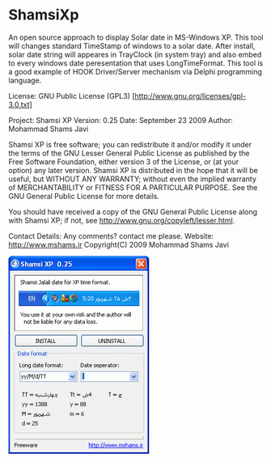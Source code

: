 # ShamsiXp
An open source approach to display Solar date in MS-Windows XP. This tool will changes standard TimeStamp of windows to a solar date. After install, solar date string will appeares in TrayClock (in system tray) and also embed to every windows date peresentation that uses LongTimeFormat.
This tool is a good example of HOOK Driver/Server mechanism via Delphi programming language.

License:
GNU Public License (GPL3) [http://www.gnu.org/licenses/gpl-3.0.txt]

Project:	Shamsi XP
Version:	0.25
Date:	September 23 2009
Author:	Mohammad Shams Javi

Shamsi XP is free software; you can redistribute it and/or modify 
it under the terms of the GNU Lesser General Public License as published 
by the Free Software Foundation, either version 3 of the License, or
(at your option) any later version. 
Shamsi XP is distributed in the hope that it will be useful,
but WITHOUT ANY WARRANTY; without even the implied warranty of
MERCHANTABILITY or FITNESS FOR A PARTICULAR PURPOSE.  See the
GNU General Public License for more details.

You should have received a copy of the GNU General Public License
along with Shamsi XP; if not, see <http://www.gnu.org/copyleft/lesser.html>.

Contact Details:
 Any comments? contact me please.
 Website: http://www.mshams.ir
 Copyright(C) 2009 Mohammad Shams Javi

![Screenshot](https://github.com/mshams/ShamsiXp/blob/master/ShamsiXp-V-0.25.png)
